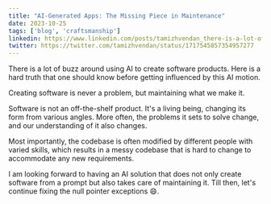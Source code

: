 ```yaml
---
title: "AI-Generated Apps: The Missing Piece in Maintenance"
date: 2023-10-25
tags: ['blog', 'craftsmanship']
linkedin: https://www.linkedin.com/posts/tamizhvendan_there-is-a-lot-of-buzz-around-using-ai-to-activity-7122425053417242624-6zEw
twitter: https://twitter.com/tamizhvendan/status/1717545857354957277 
---
```


There is a lot of buzz around using AI to create software products. Here is a hard truth that one should know before getting influenced by this AI motion.

Creating software is never a problem, but maintaining what we make it.

Software is not an off-the-shelf product. It's a living being, changing its form from various angles. More often, the problems it sets to solve change, and our understanding of it also changes.

Most importantly, the codebase is often modified by different people with varied skills, which results in a messy codebase that is hard to change to accommodate any new requirements.

I am looking forward to having an AI solution that does not only create software from a prompt but also takes care of maintaining it. Till then, let's continue fixing the null pointer exceptions 😄.
